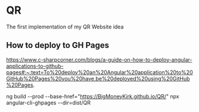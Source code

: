 # QR
The first implementation of my QR Website idea

## How to deploy to GH Pages
https://www.c-sharpcorner.com/blogs/a-guide-on-how-to-deploy-angular-applications-to-github-pages#:~:text=To%20deploy%20an%20Angular%20application%20to%20GitHub%20Pages%20you%20have,be%20deployed%20using%20GitHub%20Pages.

ng build --prod --base-href="https://BigMoneyKirk.github.io/QR/"
npx angular-cli-ghpages --dir=dist/QR
